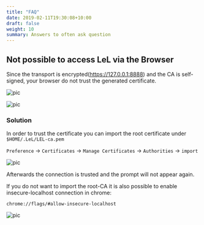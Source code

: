 ```yaml
---
title: "FAQ"
date: 2019-02-11T19:30:08+10:00
draft: false
weight: 10
summary: Answers to often ask question
---
```


## Not possible to access LeL via the Browser

Since the transport is encrypted(https://127.0.0.1:8888) and the CA is self-signed, your browser do not trust the generated certificate.

![pic](/user/faq_firefox.png)

![pic](/user/faq_chrome.png)

### Solution

In order to trust the certificate you can import the root certificate under `$HOME/.LeL/LEL-ca.pem`

`Preference` -> `Certificates` -> `Manage Certificates` -> `Authorities` -> `import`

![pic](/user/faq_chrome-settings.png)

Afterwards the connection is trusted and the prompt will not appear again.

If you do not want to import the root-CA it is also possible to enable insecure-localhost connection in chrome:

```
chrome://flags/#allow-insecure-localhost
```

![pic](/user/faq_chrome-enable.png)
